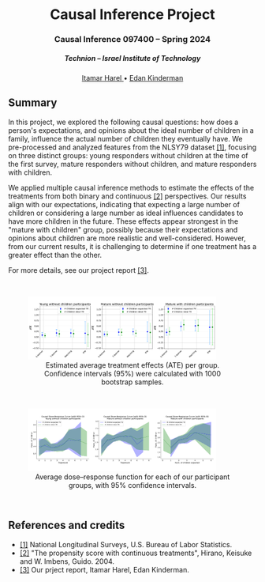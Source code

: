 <h1 align="center"> Causal Inference Project </h1> 
<h3 align="center">  Causal Inference 097400 – Spring 2024 </h3>
<h5 align="center"> Technion – Israel Institute of Technology </h5>

  <p align="center">
    <a href="https://www.linkedin.com/in/itamar-harel-3245a82b2/"> Itamar Harel </a> •
    <a href="https://www.linkedin.com/in/edan-kinderman-1320611b8/"> Edan Kinderman </a>
  </p>

## Summary

In this project, we explored the following causal questions: how does a person's expectations, and opinions about the ideal number of children in a family, influence the actual number of children they eventually have.
We pre-processed and analyzed features from the NLSY79 dataset [[1]](#ref1), focusing on three distinct groups: young responders without children at the time of the first survey, mature responders without children, and mature responders with children. 

We applied multiple causal inference methods to estimate the effects of the treatments from both binary and continuous [[2]](#ref2) perspectives. 
Our results align with our expectations, indicating that expecting a large number of children or considering a large number as ideal influences candidates to have more children in the future. 
These effects appear strongest in the "mature with children" group, possibly because their expectations and opinions about children are more realistic and well-considered. 
However, from our current results, it is challenging to determine if one treatment has a greater effect than the other.

For more details, see our project report [[3]](#ref3).

<br />

<p align="center">
    <figure>
        <img src="figures/ate_plot.png" alt="scatter" width="90%"/>
        <figcaption style="text-align: center;">Estimated average treatment effects (ATE) per group. Confidence intervals (95%) were calculated with 1000 bootstrap samples.</figcaption>
    </figure>
</p>

<br />

<p align="center">
    <figure>
        <img src="figures/causal_curve_stack.png" alt="scatter" width="90%"/>
        <figcaption style="text-align: center;">Average dose–response function for each of our participant groups, with 95% confidence intervals.</figcaption>
    </figure>
</p>

<br />


## References and credits

* <a id="ref1">[[1]](https://www.nlsinfo.org/)</a> National Longitudinal Surveys, U.S. Bureau of Labor Statistics.
* <a id="ref2">[[2]](https://www.math.mcgill.ca/dstephens/PSMMA/Articles/HIrano-Imbens-2004.pdf)</a> "The propensity score with continuous treatments", Hirano, Keisuke and W. Imbens, Guido. 2004.
* <a id="ref3">[[3]](https://github.com/itamar-github/causal_inference_project/blob/master/Causal_Inference___Project.pdf)</a> Our prject report, Itamar Harel, Edan Kinderman.


